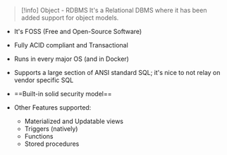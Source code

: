 > [!info] Object - RDBMS
> It's a Relational DBMS where it has been added support for object models.

 - It's FOSS (Free and Open-Source Software)
 - Fully ACID compliant and Transactional
- Runs in every major OS (and in Docker)
- Supports a large section of ANSI standard SQL; it's nice to not relay on vendor specific SQL
- ==Built-in solid security model==

 - Other Features supported:
	 - Materialized and Updatable views
	 - Triggers (natively)
	 - Functions
	 - Stored procedures

